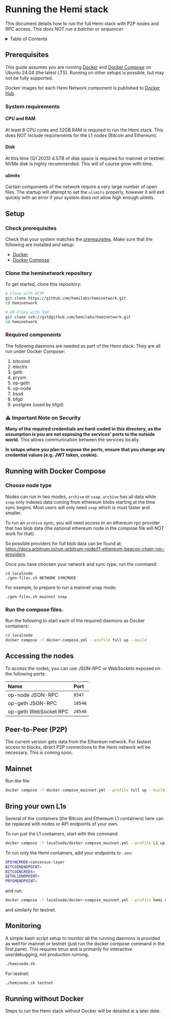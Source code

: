 # Running the Hemi stack

This document details how to run the full Hemi stack with P2P nodes and RPC access. *This does NOT run a batcher or
sequencer.*

<details>
  <summary>Table of Contents</summary>

<!-- TOC -->
* [Running the Hemi stack](#running-the-hemi-stack)
  * [Prerequisites](#prerequisites)
    * [System requirements](#system-requirements)
      * [CPU and RAM](#cpu-and-ram)
      * [Disk](#disk)
      * [ulimits](#ulimits)
  * [Setup](#setup)
    * [Check prerequisites](#check-prerequisites)
    * [Clone the heminetwork repository](#clone-the-heminetwork-repository)
    * [Required components](#required-components)
    * [⚠️ Important Note on Security](#-important-note-on-security)
  * [Running with Docker Compose](#running-with-docker-compose)
  * [Accessing the nodes](#accessing-the-nodes)
  * [Peer-to-Peer (P2P)](#peer-to-peer-p2p)
  * [Mainnet](#mainnet)
  * [Running without Docker](#running-without-docker)
<!-- TOC -->
</details>

## Prerequisites

This guide assumes you are running [Docker](https://docs.docker.com/get-started/get-docker/)
and [Docker Compose](https://docs.docker.com/compose/) on Ubuntu 24.04 (the latest LTS). Running on other setups is
possible, but may not be fully supported.

Docker images for each Hemi Network component is published to [Docker Hub](https://hub.docker.com/u/hemilabs).

### System requirements

#### CPU and RAM

At least 8 CPU cores and 32GB RAM is required to run the Hemi stack.  This does NOT Include requirements for the L1
nodes (Bitcoin and Ethereum).

#### Disk

At this time (Q1 2025) 4.5TB of disk space is required for mainnet or testnet.  NVMe disk is highly recommended.
This will of course grow with time.

#### ulimits

Certain components of the network require a very large number of open files. The startup will attempt to set
the `ulimits` properly, however it will exit quickly with an error if your system does not allow high enough ulimits.

## Setup

### Check prerequisites

Check that your system matches the [prerequisites](#prerequisites). Make sure that the following are installed and
setup:

- [Docker](https://docs.docker.com/get-started/get-docker/)
- [Docker Compose](https://docs.docker.com/compose/)

### Clone the heminetwork repository

To get started, clone this repository:

```sh
# Clone with HTTP
git clone https://github.com/hemilabs/heminetwork.git
cd heminetwork

# OR Clone with SSH
git clone ssh://git@github.com/hemilabs/heminetwork.git
cd heminetwork
```

### Required components

The following daemons are needed as part of the Hemi stack. They are all run under Docker Compose:

1. bitcoind
2. electrs
3. geth
4. prysm
5. op-geth
6. op-node
7. bssd
8. bfgd
9. postgres (used by bfgd)

### ⚠️ Important Note on Security

**Many of the required credentials are hard-coded in this directory, as the assumption is you are not exposing the
services' ports to the outside world.** This allows communication between the services locally.

**In setups where you plan to expose the ports, ensure that you change any credential values (e.g. JWT token, cookie).**

## Running with Docker Compose

### Choose node type

Nodes can run in two modes, `archive` or `snap`.  `archive` has all data while `snap` only indexes data coming from ethereum blobs starting at the time sync begins.  Most users will only need `snap` which is must faster and smaller.

To run an `archive` sync, you will need access to an ethereum rpc provider that has blob data (the optional ethereum node in the compose file will NOT work for that).

So possible providers for full blob data can be found at:
https://docs.arbitrum.io/run-arbitrum-node/l1-ethereum-beacon-chain-rpc-providers

Once you have choosen your network and sync type, run the command:
```
cd localnode
./gen-files.sh NETWORK SYNCMODE
```

For example, to prepare to run a mainnet snap mode:
```
./gen-files.sh mainnet snap
```

### Run the compose files.

Run the following to start each of the required daemons as Docker containers:

```sh
cd localnode
docker compose -f docker-compose.yml --profile full up --build
```

## Accessing the nodes

To access the nodes, you can use JSON-RPC or WebSockets exposed on the following ports:

| Name                  | Port    |
|:----------------------|:--------|
| op-node JSON-RPC      | `8547`  |
| op-geth JSON-RPC      | `18546` |
| op-geth WebSocket RPC | `28546` |

## Peer-to-Peer (P2P)

The current version gets data from the Ethereum network. For fastest access to blocks, direct P2P connections to the
Hemi network will be necessary. This is coming soon.

## Mainnet

Run the file:
```sh
docker compose -f docker-compose_mainnet.yml --profile full up --build
```

## Bring your own L1s

Several of the containers (the Bitcoin and Ethereum L1 containers) here can be replaced with nodes or API endpoints of your own.

To run just the L1 containers, start with this command:
```sh
docker compose -f localnode/docker-compose_mainnet.yml --profile L1 up --build
```

To run only the Hemi containers, add your endpoints to `.env`:
```sh
OPSYNCMODE=concensus-layer
BITCOINENDPOINT=
BITCOINCREDS=
GETHL1ENDPOINT=
PRYSMENDPOINT=
```
and run:
```sh
docker compose -f localnode/docker-compose_mainnet.yml --profile hemi up --build
```

and similarly for testnet.

## Monitoring

A simple bash script setup to monitor all the running daemons is
provided as well for mainnet or testnet (just run the docker compose
command in the first pane).  This requires tmux and is primarily for
interactive use/debugging, not production running.

```sh
./heminode.sh
```

For testnet:
```sh
./heminode.sh testnet
```

## Running without Docker

Steps to run the Hemi stack without Docker will be detailed at a later date.

